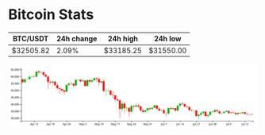 # Bitcoin Stats

BTC/USDT|24h change|24h high|24h low|
|---|---|---|---|
|$32505.82|2.09%|$33185.25|$31550.00|

<img src="./chart.svg">
